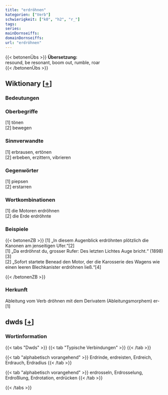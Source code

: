 ```yaml
---
title: "erdröhnen"
kategorien: ["Verb"]
schwierigkeit: ["k0", "h2", "r_"]
tags:
series:
mainDornseiffs:
domainDornseiffs:
url: "erdröhnen"
---
```


{{< betonenÜbs >}}
**Übersetzung:**  
resound, be resonant, boom out, rumble, roar  
{{< /betonenÜbs >}}

## Wiktionary [[+](https://de.wiktionary.org/wiki/erdröhnen)]

### Bedeutungen

### Oberbegriffe
[1] tönen  
[2] bewegen  

### Sinnverwandte
[1] erbrausen, ertönen  
[2] erbeben, erzittern, vibrieren  

### Gegenwörter
[1] piepsen  
[2] erstarren  

### Wortkombinationen
[1] die Motoren erdröhnen  
[2] die Erde erdröhnte  

### Beispiele
{{< betonenZB >}}
[1] „In diesem Augenblick erdröhnten plötzlich die Kanonen am jenseitigen Ufer.“[2]  
[1] „Da erdröhnst du, grosser Rufer: Des letzten Lichtes Auge bricht.“ (1898)[3]  
[2] „Sofort startete Benead den Motor, der die Karosserie des Wagens wie einen leeren Blechkanister erdröhnen ließ.“[4]  

{{< /betonenZB >}}
### Herkunft
Ableitung vom Verb dröhnen mit dem Derivatem (Ableitungsmorphem) er-[1]  



## dwds [[+](https://www.dwds.de/wb/erdröhnen)]

### Wortinformation
{{< tabs "Dwds" >}}
{{< tab "Typische Verbindungen" >}}
{{< /tab >}}

{{< tab "alphabetisch vorangehend" >}}
Erdrinde, erdreisten, Erdreich, Erdrauch, Erdradius
{{< /tab >}}

{{< tab "alphabetisch vorangehend" >}}
erdrosseln, Erdrosselung, Erdroßlung, Erdrotation, erdrücken
{{< /tab >}}

{{< /tabs >}}

